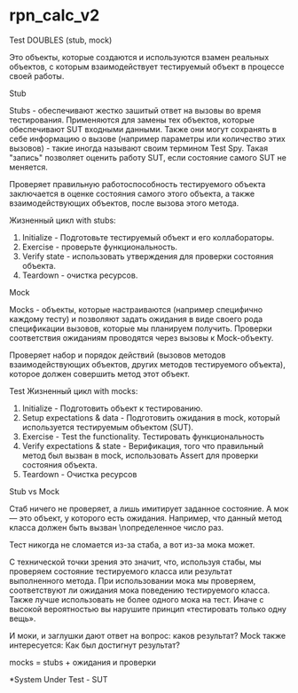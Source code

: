 # rpn_calc_v2

Test DOUBLES (stub, mock)

Это объекты, которые создаются и используются взамен реальных объектов, 
с которым взаимодействует тестируемый объект в процессе своей работы.

Stub

Stubs - обеспечивают жестко зашитый ответ на вызовы во время тестирования. 
Применяются для замены тех объектов, которые обеспечивают SUT входными данными. 
Также они могут сохранять в себе информацию о вызове (например параметры или 
количество этих вызовов) - такие иногда называют своим термином Test Spy. 
Такая "запись" позволяет оценить работу SUT, если состояние самого SUT не меняется.

Проверяет правильную работоспособность тестируемого объекта 
заключается в оценке состояния самого этого объекта, 
а также взаимодействующих объектов, после вызова этого метода.

Жизненный цикл with stubs:
1. Initialize - Подготовьте тестируемый объект и его коллабораторы.
2. Exercise - проверьте функциональность.
3. Verify state - использовать утверждения для проверки состояния объекта.
4. Teardown - очистка ресурсов.

Mock

Mocks - объекты, которые настраиваются (например специфично каждому тесту) 
и позволяют задать ожидания в виде своего рода спецификации вызовов, которые 
мы планируем получить. Проверки соответствия ожиданиям проводятся через 
вызовы к Mock-объекту.

Проверяет набор и порядок действий (вызовов методов взаимодействующих 
объектов, других методов тестируемого объекта), которое должен совершить 
метод этот объект.

Test Жизненный цикл with mocks:
1. Initialize - Подготовить объект к тестированию.
1. Setup expectations & data - Подготовить ожидания в mock, который используется тестируемым объектом (SUT).
2. Exercise - Test the functionality. Тестировать функциональность
3. Verify expectations & state - Верификация, того что правильный метод был вызван в mock, использовать Assert для проверки состояния объекта.
4. Teardown - Очистка ресурсов

Stub vs Mock

Cтаб ничего не проверяет, а лишь имитирует заданное состояние. 
А мок — это объект, у которого есть ожидания. 
Например, что данный метод класса должен быть вызван \nопределенное число раз.

Тест никогда не сломается из-за стаба, а вот из-за мока может.

С технической точки зрения это значит, что, используя стабы, 
мы проверяем состояние тестируемого класса или результат выполненного метода. 
При использовании мока мы проверяем, соответствуют ли ожидания мока 
поведению тестируемого класса. Также лучше использовать не более одного мока на тест. 
Иначе с высокой вероятностью вы нарушите принцип «тестировать только одну вещь». 

И моки, и заглушки дают ответ на вопрос: каков результат?
Mock также интересуется: Как был достигнут результат?

mocks = stubs + ожидания и проверки

*System Under Test - SUT
